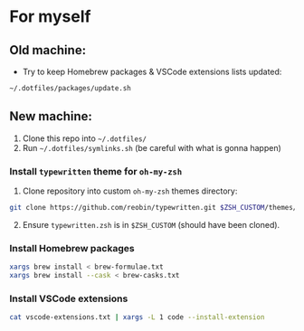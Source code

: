 # For myself

## Old machine:
- Try to keep Homebrew packages & VSCode extensions lists updated:
```bash
~/.dotfiles/packages/update.sh
```

## New machine:
1. Clone this repo into `~/.dotfiles/`
2. Run `~/.dotfiles/symlinks.sh` (be careful with what is gonna happen)


### Install `typewritten` theme for `oh-my-zsh`
1. Clone repository into custom `oh-my-zsh` themes directory:
```zsh
git clone https://github.com/reobin/typewritten.git $ZSH_CUSTOM/themes/typewritten
```
2. Ensure `typewritten.zsh` is in `$ZSH_CUSTOM` (should have been cloned).

### Install Homebrew packages
```bash
xargs brew install < brew-formulae.txt
xargs brew install --cask < brew-casks.txt
```

### Install VSCode extensions
```bash
cat vscode-extensions.txt | xargs -L 1 code --install-extension
```
